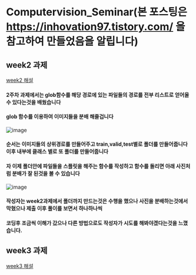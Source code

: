 # Computervision_Seminar(본 포스팅은 https://inhovation97.tistory.com/ 을 참고하여 만들었음을 알립니다)
## week2 과제
[week2 해설](https://github.com/mumukyung/Computervision_Seminar/blob/main/CV_seminar_week2_%EA%B3%BC%EC%A0%9C%ED%92%80%EC%9D%B4.ipynb)
#### 2주차 과제에서는 glob함수를 해당 경로에 있는 파일들의 경로를 전부 리스트로 얻어올 수 있다는것을 배웠습니다 
#### glob 함수를 이용하여 이미지들을 분배 해줄겁니다
![image](https://user-images.githubusercontent.com/113089206/222088360-bdcbb37c-2cb8-43e1-bb2f-99b908519631.png)
#### 순서는 이미지들의 상위경로를 만들어주고 train,valid,test별로 폴더를 만들어줍니다 이후 내부에 클래스 별로 또 폴더를 만들어줍니다
#### 자 이제 폴더안에 파일들을 스플릿을 해주는 함수를 작성하고 함수를 돌리면 아래 사진처럼 분배가 잘 된것을 볼 수 있습니다
![image](https://user-images.githubusercontent.com/113089206/222088962-d3d5bddc-f0e9-4bd4-b3f7-af7ef59a1012.png)
#### 작성자는 week2과제에서 폴더까지 만드는것은 수행을 했으나 사진을 분배하는것에서 막혔으나 제출 이후 풀이를 보면서 하나하나씩
#### 코딩후 조금씩 이해가 갔으나 다른 방법으로도 작성자가 시도를 해봐야겠다는것을 느꼈습니다.

## week3 과제
[week3 해설]()



